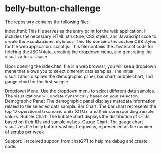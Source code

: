 # belly-button-challenge

The repository contains the following files:

index.html: This file serves as the entry point for the web application. It includes the necessary HTML structure, CSS styles, and JavaScript code to create the visualizations.
style.css: This file contains the custom CSS styles for the web application.
script.js: This file contains the JavaScript code for fetching the JSON data, creating the dropdown menu, and generating the visualizations.
Usage

Upon opening the index.html file in a web browser, you will see a dropdown menu that allows you to select different data samples. The initial visualization displays the demographic panel, bar chart, bubble chart, and gauge chart for the first sample.

Dropdown Menu: Use the dropdown menu to select different data samples. The visualizations will update dynamically based on your selection.
Demographic Panel: The demographic panel displays metadata information related to the selected data sample.
Bar Chart: The bar chart represents the top 10 operational taxonomic units (OTUs) and their corresponding sample values.
Bubble Chart: The bubble chart displays the distribution of OTUs based on their IDs and sample values.
Gauge Chart: The gauge chart visualizes the belly button washing frequency, represented as the number of scrubs per week.

Support:
I received support from chatGPT to help me debug and create code. 
